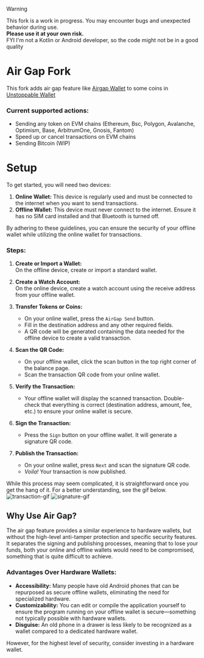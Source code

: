 > [!WARNING]
> This fork is a work in progress. You may encounter bugs and unexpected behavior during use.  
> **Please use it at your own risk.**  
> FYI I'm not a Kotlin or Android developer, so the code might not be in a good quality

# Air Gap Fork
This fork adds air gap feature like [Airgap Wallet](https://github.com/airgap-it/airgap-wallet) to some coins in [Unstoppable Wallet](https://github.com/horizontalsystems/unstoppable-wallet-android)  
### Current supported actions:
* Sending any token on EVM chains (Ethereum, Bsc, Polygon, Avalanche, Optimism, Base, ArbitrumOne, Gnosis, Fantom)
* Speed up or cancel transactions on EVM chains
* Sending Bitcoin (WIP)

# Setup
To get started, you will need two devices:

1. **Online Wallet:** This device is regularly used and must be connected to the internet when you want to send transactions.
2. **Offline Wallet:** This device must never connect to the internet. Ensure it has no SIM card installed and that Bluetooth is turned off.

By adhering to these guidelines, you can ensure the security of your offline wallet while utilizing the online wallet for transactions.

### Steps:
1. **Create or Import a Wallet:**  
   On the offline device, create or import a standard wallet.

2. **Create a Watch Account:**  
   On the online device, create a watch account using the receive address from your offline wallet.

3. **Transfer Tokens or Coins:**  
   - On your online wallet, press the `AirGap Send` button.
   - Fill in the destination address and any other required fields.
   - A QR code will be generated containing the data needed for the offline device to create a valid transaction.

4. **Scan the QR Code:**  
   - On your offline wallet, click the scan button in the top right corner of the balance page.
   - Scan the transaction QR code from your online wallet.

5. **Verify the Transaction:**  
   - Your offline wallet will display the scanned transaction. Double-check that everything is correct (destination address, amount, fee, etc.) to ensure your online wallet is secure.
   
6. **Sign the Transaction:**  
   - Press the `Sign` button on your offline wallet. It will generate a signature QR code.

7. **Publish the Transaction:**  
   - On your online wallet, press `Next` and scan the signature QR code.  
   - *Voila!* Your transaction is now published.

While this process may seem complicated, it is straightforward once you get the hang of it. For a better understanding, see the gif below.  
![transaction-gif](https://github.com/user-attachments/assets/265c3fd0-86b4-49cd-8b4c-09d107050100)
![signature-gif](https://github.com/user-attachments/assets/9d995c7c-677e-4650-af01-c72a20ef7392)




## Why Use Air Gap?
The air gap feature provides a similar experience to hardware wallets, but without the high-level anti-tamper protection and specific security features. It separates the signing and publishing processes, meaning that to lose your funds, both your online and offline wallets would need to be compromised, something that is quite difficult to achieve.

### Advantages Over Hardware Wallets:
- **Accessibility:** Many people have old Android phones that can be repurposed as secure offline wallets, eliminating the need for specialized hardware.
- **Customizability:** You can edit or compile the application yourself to ensure the program running on your offline wallet is secure—something not typically possible with hardware wallets.
- **Disguise:** An old phone in a drawer is less likely to be recognized as a wallet compared to a dedicated hardware wallet.

However, for the highest level of security, consider investing in a hardware wallet.
